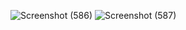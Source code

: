 
![Screenshot (586)](https://github.com/Lakshmi-Prasaanth-B/711521BAE023/assets/123284565/f4f4c402-6f07-449b-b1c9-5ebf292710a6)
![Screenshot (587)](https://github.com/Lakshmi-Prasaanth-B/711521BAE023/assets/123284565/bc849442-465d-4faf-b9e5-eedab8be10d1)

